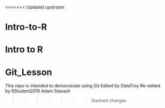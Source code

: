 <<<<<<< Updated upstream
# Intro-to-R
Intro to R
=======
# Git_Lesson
This repo is intended to demonstrate using Git
Edited by DataTroy
Re-edited by RStudent2019
Adam Stavash
>>>>>>> Stashed changes
